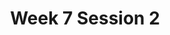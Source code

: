 ---
title: Week 7 Session 2
published_at: 2024-05-03
snippet: Continuation of ideas
disable_html_sanitization: true
allow_math: true
---